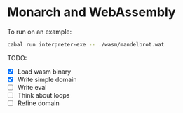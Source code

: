 # Monarch and WebAssembly

To run on an example:

``` sh
cabal run interpreter-exe -- ./wasm/mandelbrot.wat 
```

TODO:

- [X] Load wasm binary
- [X] Write simple domain
- [ ] Write eval
- [ ] Think about loops
- [ ] Refine domain
